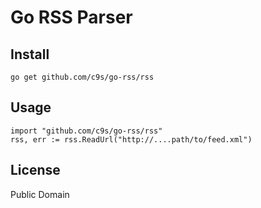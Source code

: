 Go RSS Parser
=============

Install
--------

    go get github.com/c9s/go-rss/rss


Usage
-----

    import "github.com/c9s/go-rss/rss"
    rss, err := rss.ReadUrl("http://....path/to/feed.xml")


License
-------

Public Domain
